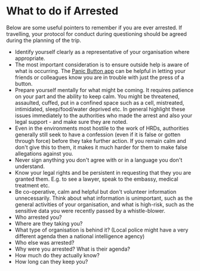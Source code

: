 [Title]: # (What to do if Arrested)
[Order]: # (2)

# What to do if Arrested

Below are some useful pointers to remember if you are ever arrested. If travelling, your protocol for conduct during questioning should be agreed during the planning of the trip.

*   Identify yourself clearly as a representative of your organisation where appropriate.
*   The most important consideration is to ensure outside help is aware of what is occurring. The [Panic Button app](https://panicbutton.io/) can be helpful in letting your friends or colleagues know you are in trouble with just the press of a button.
*   Prepare yourself mentally for what might be coming. It requires patience on your part and the ability to keep calm. You might be threatened, assaulted, cuffed, put in a confined space such as a cell, mistreated, intimidated, sleep/food/water deprived etc. In general highlight these issues immediately to the authorities who made the arrest and also your legal support - and make sure they are noted.
*   Even in the environments most hostile to the work of HRDs, authorities generally still seek to have a confession (even if it is false or gotten through force) before they take further action. If you remain calm and don't give this to them, it makes it much harder for them to make false allegations against you.
*   Never sign anything you don't agree with or in a language you don't understand.
*   Know your legal rights and be persistent in requesting that they you are granted them. E.g. to see a lawyer, speak to the embassy, medical treatment etc.
*   Be co-operative, calm and helpful but don't volunteer information unnecessarily. Think about what information is unimportant, such as the general activities of your organisation, and what is high-risk, such as the sensitive data you were recently passed by a whistle-blower.
*   Who arrested you?
*   Where are they taking you?
*   What type of organisation is behind it? (Local police might have a very different agenda then a national intelligence agency)
*   Who else was arrested?
*   Why were you arrested? What is their agenda?
*   How much do they actually know?
*   How long can they keep you?

